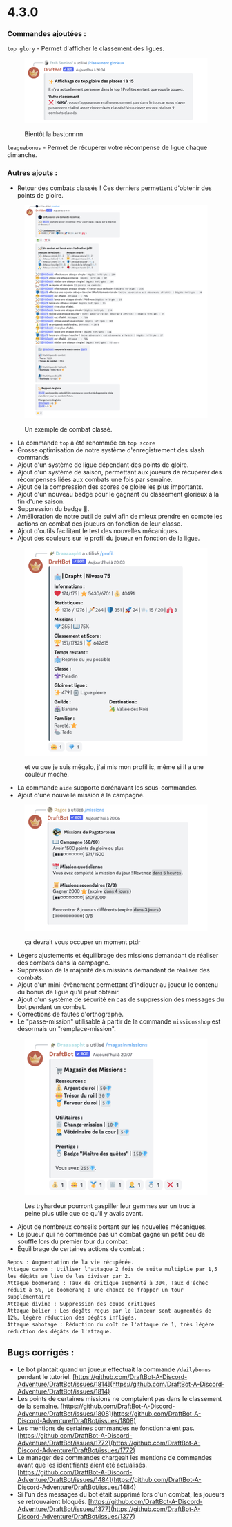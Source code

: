 # 4.3.0

### Commandes ajoutées :

`top glory` - Permet d'afficher le classement des ligues.

<figure><img src="../.gitbook/assets/image (98).png" alt=""><figcaption><p>Bientôt la bastonnnn</p></figcaption></figure>

`leaguebonus` - Permet de récupérer votre récompense de ligue chaque dimanche.

### Autres ajouts :

* Retour des combats classés ! Ces derniers permettent d'obtenir des points de gloire.&#x20;

<figure><img src="../.gitbook/assets/image (14).png" alt=""><figcaption><p>Un exemple de combat classé.</p></figcaption></figure>

* La commande `top` a été renommée en `top score`&#x20;
* Grosse optimisation de notre système d'enregistrement des slash commands&#x20;
* Ajout d'un système de ligue dépendant des points de gloire.
* Ajout d'un système de saison, permettant aux joueurs de récupérer des récompenses liées aux combats une fois par semaine.&#x20;
* Ajout de la compression des scores de gloire les plus importants.&#x20;
* Ajout d'un nouveau badge pour le gagnant du classement glorieux à la fin d'une saison.
* Suppression du badge 🥚.&#x20;
* Amélioration de notre outil de suivi afin de mieux prendre en compte les actions en combat des joueurs en fonction de leur classe.
* Ajout d'outils facilitant le test des nouvelles mécaniques.&#x20;
* Ajout des couleurs sur le profil du joueur en fonction de la ligue.

<figure><img src="../.gitbook/assets/image (97).png" alt=""><figcaption><p>et vu que je suis mégalo, j'ai mis mon profil ic, même si il a une couleur moche.</p></figcaption></figure>

* La commande `aide` supporte dorénavant les sous-commandes.&#x20;
* Ajout d'une nouvelle mission à la campagne.

<figure><img src="../.gitbook/assets/image (96).png" alt=""><figcaption><p>ça devrait vous occuper un moment ptdr</p></figcaption></figure>

* Légers ajustements et équilibrage des missions demandant de réaliser des combats dans la campagne.
* Suppression de la majorité des missions demandant de réaliser des combats.
* Ajout d'un mini-évènement permettant d'indiquer au joueur le contenu du bonus de ligue qu'il peut obtenir.
* Ajout d'un système de sécurité en cas de suppression des messages du bot pendant un combat.
* Corrections de fautes d'orthographe.
* Le "passe-mission" utilisable à partir de la commande `missionsshop` est désormais un "remplace-mission".

<figure><img src="../.gitbook/assets/image (99).png" alt=""><figcaption><p>Les tryhardeur pourront gaspiller leur gemmes sur un truc à peine plus utile que ce qu'il y avais avant.</p></figcaption></figure>

* Ajout de nombreux conseils portant sur les nouvelles mécaniques.
* Le joueur qui ne commence pas un combat gagne un petit peu de souffle lors du premier tour du combat.
* Équilibrage de certaines actions de combat :

```
Repos : Augmentation de la vie récupérée.
Attaque canon : Utiliser l'attaque 2 fois de suite multiplie par 1,5 les dégâts au lieu de les diviser par 2.
Attaque boomerang : Taux de critique augmenté à 30%, Taux d'échec réduit à 5%, Le boomerang a une chance de frapper un tour supplémentaire
Attaque divine : Suppression des coups critiques
Attaque bélier : Les dégâts reçus par le lanceur sont augmentés de 12%, légère réduction des dégâts infligés.
Attaque sabotage : Réduction du coût de l'attaque de 1, très légère réduction des dégâts de l'attaque.
```

## Bugs corrigés :

* Le bot plantait quand un joueur effectuait la commande `/dailybonus` pendant le tutoriel. [https://github.com/DraftBot-A-Discord-Adventure/DraftBot/issues/1814](https://github.com/DraftBot-A-Discord-Adventure/DraftBot/issues/1814)
* Les points de certaines missions ne comptaient pas dans le classement de la semaine. [https://github.com/DraftBot-A-Discord-Adventure/DraftBot/issues/1808](https://github.com/DraftBot-A-Discord-Adventure/DraftBot/issues/1808)
* Les mentions de certaines commandes ne fonctionnaient pas. [https://github.com/DraftBot-A-Discord-Adventure/DraftBot/issues/1772](https://github.com/DraftBot-A-Discord-Adventure/DraftBot/issues/1772)
* Le manager des commandes chargeait les mentions de commandes avant que les identifiants aient été actualisés. [https://github.com/DraftBot-A-Discord-Adventure/DraftBot/issues/1484](https://github.com/DraftBot-A-Discord-Adventure/DraftBot/issues/1484)
* Si l'un des messages du bot était supprimé lors d'un combat, les joueurs se retrouvaient bloqués. [https://github.com/DraftBot-A-Discord-Adventure/DraftBot/issues/1377](https://github.com/DraftBot-A-Discord-Adventure/DraftBot/issues/1377)
